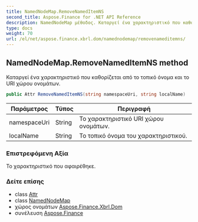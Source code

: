 ```yaml
---
title: NamedNodeMap.RemoveNamedItemNS
second_title: Aspose.Finance for .NET API Reference
description: NamedNodeMap μέθοδος. Καταργεί ένα χαρακτηριστικό που καθορίζεται από το τοπικό όνομα και το URI χώρου ονομάτων.
type: docs
weight: 70
url: /el/net/aspose.finance.xbrl.dom/namednodemap/removenameditemns/
---
```

## NamedNodeMap.RemoveNamedItemNS method

Καταργεί ένα χαρακτηριστικό που καθορίζεται από το τοπικό όνομα και το URI χώρου ονομάτων.

```csharp
public Attr RemoveNamedItemNS(string namespaceUri, string localName)
```

| Παράμετρος | Τύπος | Περιγραφή |
| --- | --- | --- |
| namespaceUri | String | Το χαρακτηριστικό URI χώρου ονομάτων. |
| localName | String | Το τοπικό όνομα του χαρακτηριστικού. |

### Επιστρεφόμενη Αξία

Το χαρακτηριστικό που αφαιρέθηκε.

### Δείτε επίσης

* class [Attr](../../attr/)
* class [NamedNodeMap](../)
* χώρος ονομάτων [Aspose.Finance.Xbrl.Dom](../../namednodemap/)
* συνέλευση [Aspose.Finance](../../../)


